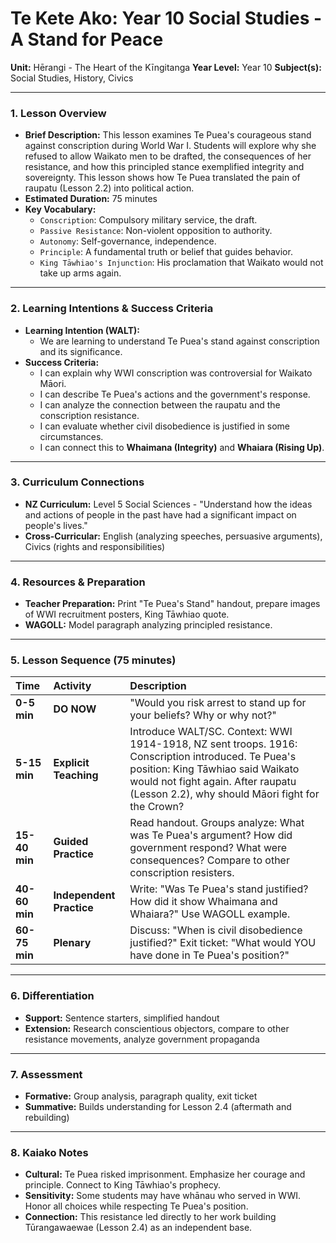 # Te Kete Ako: Year 10 Social Studies - A Stand for Peace

**Unit:** Hērangi - The Heart of the Kīngitanga
**Year Level:** Year 10
**Subject(s):** Social Studies, History, Civics

---

### 1. Lesson Overview

*   **Brief Description:** This lesson examines Te Puea's courageous stand against conscription during World War I. Students will explore why she refused to allow Waikato men to be drafted, the consequences of her resistance, and how this principled stance exemplified integrity and sovereignty. This lesson shows how Te Puea translated the pain of raupatu (Lesson 2.2) into political action.
*   **Estimated Duration:** 75 minutes
*   **Key Vocabulary:**
    *   `Conscription`: Compulsory military service, the draft.
    *   `Passive Resistance`: Non-violent opposition to authority.
    *   `Autonomy`: Self-governance, independence.
    *   `Principle`: A fundamental truth or belief that guides behavior.
    *   `King Tāwhiao's Injunction`: His proclamation that Waikato would not take up arms again.

---

### 2. Learning Intentions & Success Criteria

*   **Learning Intention (WALT):**
    *   We are learning to understand Te Puea's stand against conscription and its significance.
*   **Success Criteria:**
    *   I can explain why WWI conscription was controversial for Waikato Māori.
    *   I can describe Te Puea's actions and the government's response.
    *   I can analyze the connection between the raupatu and the conscription resistance.
    *   I can evaluate whether civil disobedience is justified in some circumstances.
    *   I can connect this to **Whaimana (Integrity)** and **Whaiara (Rising Up)**.

---

### 3. Curriculum Connections

*   **NZ Curriculum:** Level 5 Social Sciences - "Understand how the ideas and actions of people in the past have had a significant impact on people's lives."
*   **Cross-Curricular:** English (analyzing speeches, persuasive arguments), Civics (rights and responsibilities)

---

### 4. Resources & Preparation

*   **Teacher Preparation:** Print "Te Puea's Stand" handout, prepare images of WWI recruitment posters, King Tāwhiao quote.
*   **WAGOLL:** Model paragraph analyzing principled resistance.

---

### 5. Lesson Sequence (75 minutes)

| **Time** | **Activity** | **Description** |
| :--- | :--- | :--- |
| **0-5 min** | **DO NOW** | "Would you risk arrest to stand up for your beliefs? Why or why not?" |
| **5-15 min** | **Explicit Teaching** | Introduce WALT/SC. Context: WWI 1914-1918, NZ sent troops. 1916: Conscription introduced. Te Puea's position: King Tāwhiao said Waikato would not fight again. After raupatu (Lesson 2.2), why should Māori fight for the Crown? |
| **15-40 min** | **Guided Practice** | Read handout. Groups analyze: What was Te Puea's argument? How did government respond? What were consequences? Compare to other conscription resisters. |
| **40-60 min** | **Independent Practice** | Write: "Was Te Puea's stand justified? How did it show Whaimana and Whaiara?" Use WAGOLL example. |
| **60-75 min** | **Plenary** | Discuss: "When is civil disobedience justified?" Exit ticket: "What would YOU have done in Te Puea's position?" |

---

### 6. Differentiation

*   **Support:** Sentence starters, simplified handout
*   **Extension:** Research conscientious objectors, compare to other resistance movements, analyze government propaganda

---

### 7. Assessment

*   **Formative:** Group analysis, paragraph quality, exit ticket
*   **Summative:** Builds understanding for Lesson 2.4 (aftermath and rebuilding)

---

### 8. Kaiako Notes

*   **Cultural:** Te Puea risked imprisonment. Emphasize her courage and principle. Connect to King Tāwhiao's prophecy.
*   **Sensitivity:** Some students may have whānau who served in WWI. Honor all choices while respecting Te Puea's position.
*   **Connection:** This resistance led directly to her work building Tūrangawaewae (Lesson 2.4) as an independent base.

